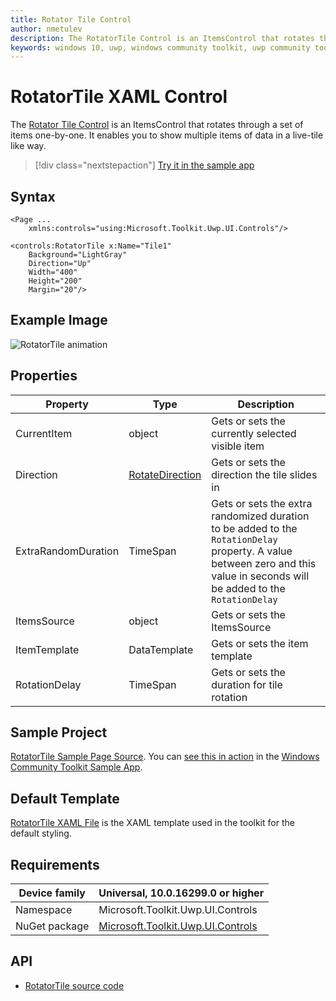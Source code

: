 ```yaml
---
title: Rotator Tile Control
author: nmetulev
description: The RotatorTile Control is an ItemsControl that rotates through a set of items one-by-one. It enables you to show multiple items of data in a live-tile like way.
keywords: windows 10, uwp, windows community toolkit, uwp community toolkit, uwp toolkit, RotatorTile Control, xaml control, xaml
---
```


# RotatorTile XAML Control

The [Rotator Tile Control](/dotnet/api/microsoft.toolkit.uwp.ui.controls.rotatortile) is an ItemsControl that rotates through a set of items one-by-one. It enables you to show multiple items of data in a live-tile like way.

> [!div class="nextstepaction"]
> [Try it in the sample app](uwpct://Controls?sample=RotatorTile)

## Syntax

```xaml
<Page ...
    xmlns:controls="using:Microsoft.Toolkit.Uwp.UI.Controls"/>

<controls:RotatorTile x:Name="Tile1"
    Background="LightGray"
    Direction="Up"
    Width="400"
    Height="200"
    Margin="20"/>
```

## Example Image

![RotatorTile animation](../resources/images/Controls/RotatorTile.gif)

## Properties

| Property | Type | Description |
| -- | -- | -- |
| CurrentItem | object | Gets or sets the currently selected visible item |
| Direction | [RotateDirection](/dotnet/api/microsoft.toolkit.uwp.ui.controls.rotatortile.rotatedirection) | Gets or sets the direction the tile slides in |
| ExtraRandomDuration | TimeSpan | Gets or sets the extra randomized duration to be added to the `RotationDelay` property. A value between zero and this value in seconds will be added to the `RotationDelay` |
| ItemsSource | object | Gets or sets the ItemsSource |
| ItemTemplate | DataTemplate | Gets or sets the item template |
| RotationDelay | TimeSpan | Gets or sets the duration for tile rotation |

## Sample Project

[RotatorTile Sample Page Source](https://github.com/windows-toolkit/WindowsCommunityToolkit/tree/rel/7.1.0/Microsoft.Toolkit.Uwp.SampleApp/SamplePages/RotatorTile). You can [see this in action](uwpct://Controls?sample=RotatorTile) in the [Windows Community Toolkit Sample App](https://aka.ms/windowstoolkitapp).

## Default Template

[RotatorTile XAML File](https://github.com/CommunityToolkit/WindowsCommunityToolkit/blob/rel/7.1.0/Microsoft.Toolkit.Uwp.UI.Controls.Core/RotatorTile/RotatorTile.xaml) is the XAML template used in the toolkit for the default styling.

## Requirements

| Device family | Universal, 10.0.16299.0 or higher |
| -- | -- |
| Namespace | Microsoft.Toolkit.Uwp.UI.Controls |
| NuGet package | [Microsoft.Toolkit.Uwp.UI.Controls](https://www.nuget.org/packages/Microsoft.Toolkit.Uwp.UI.Controls/) |

## API

* [RotatorTile source code](https://github.com/windows-toolkit/WindowsCommunityToolkit/tree/rel/7.1.0/Microsoft.Toolkit.Uwp.UI.Controls.Core/RotatorTile)
